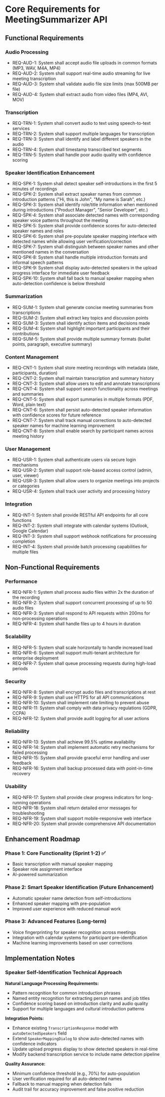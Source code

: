 # Core Requirements for MeetingSummarizer API

## Functional Requirements

### Audio Processing

- REQ-AUD-1: System shall accept audio file uploads in common formats (MP3, WAV, M4A, MP4)
- REQ-AUD-2: System shall support real-time audio streaming for live meeting transcription
- REQ-AUD-3: System shall validate audio file size limits (max 500MB per file)
- REQ-AUD-4: System shall extract audio from video files (MP4, AVI, MOV)

### Transcription

- REQ-TRN-1: System shall convert audio to text using speech-to-text services
- REQ-TRN-2: System shall support multiple languages for transcription
- REQ-TRN-3: System shall identify and label different speakers in the audio
- REQ-TRN-4: System shall timestamp transcribed text segments
- REQ-TRN-5: System shall handle poor audio quality with confidence scoring

### Speaker Identification Enhancement

- REQ-SPK-1: System shall detect speaker self-introductions in the first 5 minutes of recordings
- REQ-SPK-2: System shall extract speaker names from common introduction patterns ("Hi, this is John", "My name is Sarah", etc.)
- REQ-SPK-3: System shall identify role/title information when mentioned during introductions ("Product Manager", "Senior Developer", etc.)
- REQ-SPK-4: System shall associate detected names with corresponding speaker voice patterns throughout the meeting
- REQ-SPK-5: System shall provide confidence scores for auto-detected speaker names and roles
- REQ-SPK-6: System shall pre-populate speaker mapping interface with detected names while allowing user verification/correction
- REQ-SPK-7: System shall distinguish between speaker names and other mentioned names in the conversation
- REQ-SPK-8: System shall handle multiple introduction formats and informal speech patterns
- REQ-SPK-9: System shall display auto-detected speakers in the upload progress interface for immediate user feedback
- REQ-SPK-10: System shall fall back to manual speaker mapping when auto-detection confidence is below threshold

### Summarization

- REQ-SUM-1: System shall generate concise meeting summaries from transcriptions
- REQ-SUM-2: System shall extract key topics and discussion points
- REQ-SUM-3: System shall identify action items and decisions made
- REQ-SUM-4: System shall highlight important participants and their contributions
- REQ-SUM-5: System shall provide multiple summary formats (bullet points, paragraph, executive summary)

### Content Management

- REQ-CNT-1: System shall store meeting recordings with metadata (date, participants, duration)
- REQ-CNT-2: System shall maintain transcription and summary history
- REQ-CNT-3: System shall allow users to edit and annotate transcriptions
- REQ-CNT-4: System shall support search functionality across meetings and summaries
- REQ-CNT-5: System shall export summaries in multiple formats (PDF, Word, plain text)
- REQ-CNT-6: System shall persist auto-detected speaker information with confidence scores for future reference
- REQ-CNT-7: System shall track manual corrections to auto-detected speaker names for machine learning improvement
- REQ-CNT-8: System shall enable search by participant names across meeting history

### User Management

- REQ-USR-1: System shall authenticate users via secure login mechanisms
- REQ-USR-2: System shall support role-based access control (admin, user, viewer)
- REQ-USR-3: System shall allow users to organize meetings into projects or categories
- REQ-USR-4: System shall track user activity and processing history

### Integration

- REQ-INT-1: System shall provide RESTful API endpoints for all core functions
- REQ-INT-2: System shall integrate with calendar systems (Outlook, Google Calendar)
- REQ-INT-3: System shall support webhook notifications for processing completion
- REQ-INT-4: System shall provide batch processing capabilities for multiple files

## Non-Functional Requirements

### Performance

- REQ-NFR-1: System shall process audio files within 2x the duration of the recording
- REQ-NFR-2: System shall support concurrent processing of up to 50 audio files
- REQ-NFR-3: System shall respond to API requests within 200ms for non-processing operations
- REQ-NFR-4: System shall handle files up to 4 hours in duration

### Scalability

- REQ-NFR-5: System shall scale horizontally to handle increased load
- REQ-NFR-6: System shall support multi-tenant architecture for enterprise deployment
- REQ-NFR-7: System shall queue processing requests during high-load periods

### Security

- REQ-NFR-8: System shall encrypt audio files and transcriptions at rest
- REQ-NFR-9: System shall use HTTPS for all API communications
- REQ-NFR-10: System shall implement rate limiting to prevent abuse
- REQ-NFR-11: System shall comply with data privacy regulations (GDPR, CCPA)
- REQ-NFR-12: System shall provide audit logging for all user actions

### Reliability

- REQ-NFR-13: System shall achieve 99.5% uptime availability
- REQ-NFR-14: System shall implement automatic retry mechanisms for failed processing
- REQ-NFR-15: System shall provide graceful error handling and user feedback
- REQ-NFR-16: System shall backup processed data with point-in-time recovery

### Usability

- REQ-NFR-17: System shall provide clear progress indicators for long-running operations
- REQ-NFR-18: System shall return detailed error messages for troubleshooting
- REQ-NFR-19: System shall support mobile-responsive web interface
- REQ-NFR-20: System shall provide comprehensive API documentation

## Enhancement Roadmap

### Phase 1: Core Functionality (Sprint 1-2) ✅

- Basic transcription with manual speaker mapping
- Speaker role assignment interface
- AI-powered summarization

### Phase 2: Smart Speaker Identification (Future Enhancement)

- Automatic speaker name detection from self-introductions
- Enhanced speaker mapping with pre-population
- Improved user experience with reduced manual work

### Phase 3: Advanced Features (Long-term)

- Voice fingerprinting for speaker recognition across meetings
- Integration with calendar systems for participant pre-identification
- Machine learning improvements based on user corrections

## Implementation Notes

### Speaker Self-Identification Technical Approach

**Natural Language Processing Requirements:**

- Pattern recognition for common introduction phrases
- Named entity recognition for extracting person names and job titles
- Confidence scoring based on introduction clarity and audio quality
- Support for multiple languages and cultural introduction patterns

**Integration Points:**

- Enhance existing `TranscriptionResponse` model with `autoDetectedSpeakers` field
- Extend `SpeakerMappingDialog` to show auto-detected names with confidence indicators
- Update upload progress display to show detected speakers in real-time
- Modify backend transcription service to include name detection pipeline

**Quality Assurance:**

- Minimum confidence threshold (e.g., 70%) for auto-population
- User verification required for all auto-detected names
- Fallback to manual mapping when detection fails
- Audit trail for accuracy improvement and false positive reduction

